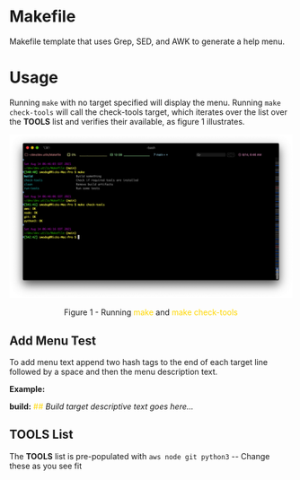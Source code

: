 # Makefile
Makefile template that uses Grep, SED, and AWK to generate a help menu.

# Usage

Running `make` with no target specified will display the menu. Running `make check-tools` will call the check-tools target, which iterates over the list over the **TOOLS** list and verifies their available, as figure 1 illustrates.

<img src="images/Makefile.png">
<p align="center">Figure 1 - Running <span style="color:Gold">make</span> and <span style="color:Gold">make check-tools</span></p>

## Add Menu Test

To add menu text append two hash tags to the end of each target line followed by a space and then the menu description text.

**Example:** 

**build:** <span style="color:Gold">##</span> *Build target descriptive text goes here...*


## TOOLS List

The **TOOLS** list is pre-populated with `aws node git python3`  -- Change these as you see fit

